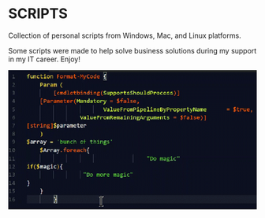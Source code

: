 # SCRIPTS
Collection of personal scripts from Windows, Mac, and Linux platforms.

Some scripts were made to help solve business solutions during my support in my IT career.
Enjoy!

![](PREVIEW1.gif)
